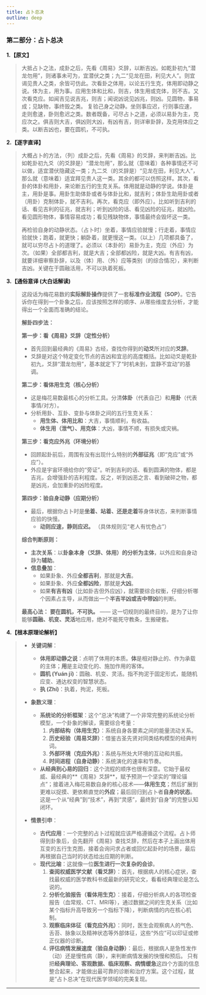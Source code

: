 ```yaml
---
title: 占卜总决
outline: deep
---
```

  
### **第二部分：占卜总决**

**1.【原文】**
> 大抵占卜之法，成卦之后，先看《周易》爻辞，以断吉凶。如乾卦初九“潜龙勿用”，则诸事未可为，宜潜伏之类；九二“见龙在田，利见大人”。则宜谒见贵人之类，余皆可仿此。次看卦之体用，以论五行生克，体用即动静之说。体为主，用为事。应用生体和比和，则吉，体生用或克体，则不吉。又次看克应。如闻吉见说吉兆，则吉；闻说凶说见凶兆，则凶。见圆物，事易成；见缺物，事终毁之类。
> 复验己身之动静。坐则事应迟，行则事应速，走则愈速，卧则愈迟之类。数者既备，可尽占卜之道，必须以易卦为主，克应次之。俱吉则大吉，俱凶则大凶，有凶有吉，则详审卦辞，及克用体应之类。以断吉凶也，要在圆机，不可执。

**2.【逐字直译】**
> 大概占卜的方法，（列）成卦之后，先看《周易》的爻辞，来判断吉凶。比如乾卦初九爻（的爻辞是）“潜龙勿用”，那么就（意味着）各种事情还不可以做，适宜潜伏隐藏这一类；九二爻（的爻辞是）“见龙在田，利见大人”，那么就（意味着）适宜拜见贵人这一类。其余的都可以仿照这样。其次，看卦的体卦和用卦，来论断五行的生克关系。体用就是动静的学说。体卦是主，用卦是事。用卦生助体卦或者与体卦比和，就吉利；体卦生助用卦或者（用卦）克制体卦，就不吉利。再次，看克应（即外应）。比如听到吉利的话、看见吉利的征兆，就吉利；听到凶险的话、看见凶险的征兆，就凶险。看见圆形物体，事情容易成功；看见残缺物体，事情最终会毁坏这一类。
> 
> 再检验自身的动静状态。（占卜时）坐着，事情应验就慢；行走着，事情应验就快；跑着，就更快；躺卧着，就更慢这一类。（以上）几项都具备了，就可以穷尽占卜的道理了。必须以（本卦的）易卦为主，克应（外应）为次。（如果）全部都吉利，就是大吉；全部都凶险，就是大凶。有吉有凶，就要详细审察卦辞，以及（体）用、（外）应等类别（的综合情况），来判断吉凶。关键在于圆融活用，不可以执着死板。

**3.【通俗意译 (大白话解读)**
> 这段话为梅花易数的**实际解卦操作**提供了一套**标准作业流程（SOP）**。它告诉你在得到一个卦象之后，应该按照怎样的顺序、从哪些维度去分析，才能得出一个全面而准确的结论。
> 
> **解卦四步法：**
> 
> **第一步：看《周易》爻辞（定性分析）**
> *   首先回到最经典的《周易》古经，查找你得到的**动爻**所对应的**爻辞**。
> *   爻辞是对这个特定变化节点的吉凶和宜忌的高度概括。比如动爻是乾卦初九，爻辞“潜龙勿用”，基本就定下了“时机未到，宜静不宜动”的基调。
> 
> **第二步：看体用生克（核心分析）**
> *   这是梅花易数最核心的分析工具。分清**体卦**（代表自己）和**用卦**（代表事情/对方）。
> *   分析用卦、互卦、变卦与体卦之间的五行生克关系：
>     *   **用生体、体用比和**：大吉，事情顺利，有收益。
>     *   **体生用（泄气）、用克体**：大凶，事情不顺，有损失或灾祸。
> 
> **第三步：看克应外兆（环境分析）**
> *   回顾起卦前后，周围有没有出现什么特别的**外部征兆**（即“克应”或“外应”）。
> *   外应是宇宙环境给你的“旁证”。听到吉利的话、看到圆满的物体，都是吉兆，会增强卦的吉利程度。反之，听到凶恶之言、看到破碎之物，都是凶兆，会加重卦的凶险程度。
> 
> **第四步：验自身动静（应期分析）**
> *   最后，根据你占卜时是**坐着、站着、还是走着**等身体状态，来判断事情应验的快慢。
>     *   **动则应速，静则应迟。** （具体规则见“老人有忧色占”）
> 
> **综合判断原则：**
> *   **主次关系**：以**卦象本身（爻辞、体用）**的分析为**主体**，以外应和自身动静为**辅助**。
> *   **信息叠加**：
>     *   如果卦象、外应**全都吉利**，那就是**大吉**。
>     *   如果卦象、外应**全都凶险**，那就是**大凶**。
>     *   如果**有吉有凶**（比如卦吉但外应凶），就需要综合权衡，仔细分析哪个因素占主导，从而做出一个**半吉半凶或吉中带凶**的判断。
> 
> **最高心法：**
> **要在圆机，不可执。** —— 这一切规则的最终目的，是为了让你能够**圆融、机变、灵活**地应用，绝对不能死守教条，生搬硬套。

**4.【根本原理论解析】**
> *   **关键词解**：
>     *   **体用即动静之说**：点明了体用的本质。**体**是相对静止的、作为承载的主体；**用**是主动变化的、施加作用的客体。
>     *   **圆机 (Yuán jī)**：圆融、机变、灵活。指不拘泥于固定形式，能随机应变、通达权变的智慧状态。
>     *   **执 (Zhí)**：执着，拘泥，死板。
> 
> *   **象数义理**：
>     *   **系统论的分析框架**：这个“总决”构建了一个非常完整的系统论分析模型，一个卦象的解读，需要综合考量：
>         1.  **内部结构（体用生克）**：系统自身各要素之间的能量流动关系。
>         2.  **历史经验（周易爻辞）**：借鉴古圣先贤对同类结构模型的经典判词。
>         3.  **外部环境（克应外兆）**：系统与所处大环境的互动和共振。
>         4.  **时间进程（自身动静）**：系统演化的速率和节奏。
>     *   **从经典到心易的回归**：这个流程的顺序也很有深意。它始于最权威、最经典的**《周易》爻辞**，赋予预测一个坚实的“理论锚点”；接着进入梅花易数自身的核心技术——**体用生克**；然后扩展到更难以捉摸、更依赖直觉的**外应**；最后回归到占卜者**自身的状态**。这是一个从“经典”到“技术”，再到“灵感”，最终到“自身”的完整认知闭环。
> 
> *   **情景引申**：
>     *   **古代应用**：一个完整的占卜过程就应该严格遵循这个流程。占卜师得到卦象后，会先翻开《周易》查找爻辞，然后在本子上画出体用互变的五行生克图，接着会询问求占者或回忆起卦时的场景，最后再根据自己当时的状态给出应期的判断。
>     *   **现代比喻**：这就像一位**医生进行一次复杂的会诊**。
>         1.  **查阅权威医学文献（看爻辞）**：首先，根据病人的核心症状，查找最权威的医学教科书或最新的研究论文，看看经典理论是怎么说的。
>         2.  **分析化验报告（看体用生克）**：接着，仔细分析病人的各项检查报告（血常规、CT、MRI等），通过数据之间的生克关系（比如某个指标升高导致另一个指标下降），判断病情的内在核心机制。
>         3.  **观察临床体征（看克应外兆）**：同时，医生会观察病人的气色、舌苔、脉象以及精神状态等外部体征，这些“外应”可以印证或修正仪器的诊断。
>         4.  **评估病情发展速度（验自身动静）**：最后，根据病人是急性发作（动）还是慢性病（静），来判断病情发展的快慢和预后。
>         只有把**经典理论、客观数据、临床观察、病情缓急**这四个方面的信息整合起来，才能做出最可靠的诊断和治疗方案。这个过程，就是“占卜总决”在现代医学领域的完美复现。

---
